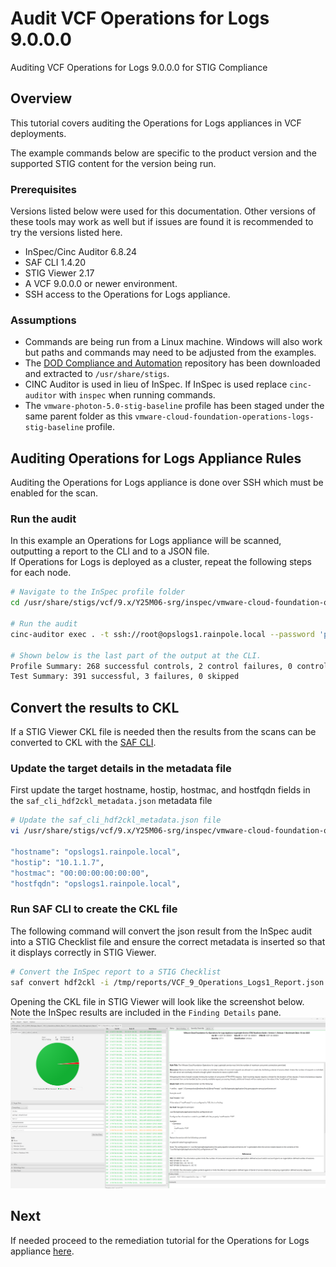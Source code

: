 # Audit VCF Operations for Logs 9.0.0.0
Auditing VCF Operations for Logs 9.0.0.0 for STIG Compliance

## Overview
This tutorial covers auditing the Operations for Logs appliances in VCF deployments.  

The example commands below are specific to the product version and the supported STIG content for the version being run.

### Prerequisites
Versions listed below were used for this documentation. Other versions of these tools may work as well but if issues are found it is recommended to try the versions listed here.  

* InSpec/Cinc Auditor 6.8.24
* SAF CLI 1.4.20
* STIG Viewer 2.17
* A VCF 9.0.0.0 or newer environment.
* SSH access to the Operations for Logs appliance.

### Assumptions
* Commands are being run from a Linux machine. Windows will also work but paths and commands may need to be adjusted from the examples.
* The [DOD Compliance and Automation](https://github.com/vmware/dod-compliance-and-automation) repository has been downloaded and extracted to `/usr/share/stigs`.
* CINC Auditor is used in lieu of InSpec. If InSpec is used replace `cinc-auditor` with `inspec` when running commands.
* The `vmware-photon-5.0-stig-baseline` profile has been staged under the same parent folder as this `vmware-cloud-foundation-operations-logs-stig-baseline` profile.

## Auditing Operations for Logs Appliance Rules
Auditing the Operations for Logs appliance is done over SSH which must be enabled for the scan.

### Run the audit
In this example an Operations for Logs appliance will be scanned, outputting a report to the CLI and to a JSON file.  
If Operations for Logs is deployed as a cluster, repeat the following steps for each node.  

```bash
# Navigate to the InSpec profile folder
cd /usr/share/stigs/vcf/9.x/Y25M06-srg/inspec/vmware-cloud-foundation-operations-logs-stig-baseline/

# Run the audit
cinc-auditor exec . -t ssh://root@opslogs1.rainpole.local --password 'password' --show-progress --enhanced-outcomes --reporter cli json:/tmp/reports/VCF_9_Operations_Logs1_Report.json

# Shown below is the last part of the output at the CLI.
Profile Summary: 268 successful controls, 2 control failures, 0 controls not reviewed, 0 controls not applicable, 0 controls have error
Test Summary: 391 successful, 3 failures, 0 skipped
```

## Convert the results to CKL
If a STIG Viewer CKL file is needed then the results from the scans can be converted to CKL with the [SAF CLI](../../../../automation-tools/safcli.md).

### Update the target details in the metadata file
First update the target hostname, hostip, hostmac, and hostfqdn fields in the `saf_cli_hdf2ckl_metadata.json` metadata file

```bash
# Update the saf_cli_hdf2ckl_metadata.json file
vi /usr/share/stigs/vcf/9.x/Y25M06-srg/inspec/vmware-cloud-foundation-operations-logs-stig-baseline/saf_cli_hdf2ckl_metadata.json

"hostname": "opslogs1.rainpole.local",
"hostip": "10.1.1.7",
"hostmac": "00:00:00:00:00:00",
"hostfqdn": "opslogs1.rainpole.local",
```

### Run SAF CLI to create the CKL file
The following command will convert the json result from the InSpec audit into a STIG Checklist file and ensure the correct metadata is inserted so that it displays correctly in STIG Viewer.  

```bash
# Convert the InSpec report to a STIG Checklist
saf convert hdf2ckl -i /tmp/reports/VCF_9_Operations_Logs1_Report.json -o /tmp/reports/VCF_9_Operations_Logs1_Report.ckl -m /usr/share/stigs/vcf/9.x/Y25M06-srg/inspec/vmware-cloud-foundation-operations-logs-stig-baseline/saf_cli_hdf2ckl_metadata.json
```

Opening the CKL file in STIG Viewer will look like the screenshot below. Note the InSpec results are included in the `Finding Details` pane.  
![STIG Viewer Checklist](../../../../../images/opslogs_audit9_ckl_screenshot.png)

## Next
If needed proceed to the remediation tutorial for the Operations for Logs appliance [here](./remediate9-opslogs.md).
